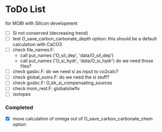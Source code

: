 # ToDo List  
for MOBI with Silicon development
- [ ] Si not conserved (decreasing trend)
- [ ] test O_save_carbon_carbonate_depth option: this should be a default calculation with CaCO3
- [ ] check file_names.F:
  - call put_names ('O_sil_dep', 'data/O_sil_dep')
  - call put_names ('O_si_hydr', 'data/O_si_hydr')
do we need those files?
- [ ] check gasbc.F: do we need si as input to co2calc?
- [ ] check global_sums.F: do we need the si stuff?
- [ ] check gosbc.F: O_kk_si_compensating_sources
- [ ] check mom_rest.F: globalsilwflx
- [ ] isotopes
### Completed  
- [x] move calculation of omega out of O_save_carbon_carbonate_chem option
